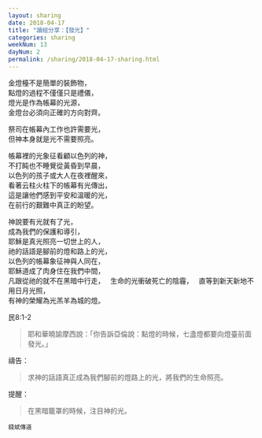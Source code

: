```yaml
---
layout: sharing
date: 2018-04-17
title: "讀經分享：【發光】"
categories: sharing
weekNum: 13
dayNum: 2
permalink: /sharing/2018-04-17-sharing.html
---
```


金燈檯不是簡單的裝飾物，  
點燈的過程不僅僅只是禮儀，  
燈光是作為帳幕的光源，  
金燈台必須向正確的方向對齊。  

祭司在帳幕內工作也許需要光，  
但神本身就是光不需要照亮。  

帳幕裡的光象征看顧以色列的神，  
不打盹也不睡覺從黃昏到早晨，  
以色列的孩子或大人在夜裡醒來，  
看著云柱火柱下的帳幕有光傳出，  
這是讓他們感到平安和溫暖的光，  
在前行的艱難中真正的盼望。  

神說要有光就有了光，  
成為我們的保護和導引，  
耶穌是真光照亮一切世上的人，  
祂的話語是腳前的燈和路上的光，  
以色列的帳幕象征神與人同在，  
耶穌道成了肉身住在我們中間，  
凡跟從祂的就不在黑暗中行走，  
生命的光衝破死亡的陰霾，  
直等到新天新地不用日月光照，  
有神的榮耀為光羔羊為城的燈。  

民8:1-2 
>耶和華曉諭摩西說：「你告訴亞倫說：點燈的時候，七盞燈都要向燈臺前面發光。」

禱告：
>求神的話語真正成為我們腳前的燈路上的光，將我們的生命照亮。

提醒：
>在黑暗籠罩的時候，注目神的光。

`錢斌傳道`
